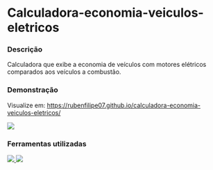 # Calculadora-economia-veiculos-eletricos

<h3>Descrição</h3>
Calculadora que exibe a economia de veículos com motores elétricos comparados aos veículos a combustão.

<h3>Demonstração</h3>
<p>Visualize em: <a href="https://rubenfilipe07.github.io/calculadora-economia-veiculos-eletricos/">https://rubenfilipe07.github.io/calculadora-economia-veiculos-eletricos/</a></p>

<a href="https://rubenfilipe07.github.io/calculadora-economia-veiculos-eletricos/">
  <img src="https://user-images.githubusercontent.com/53026536/138632946-5220b1fd-04b6-4ba3-b144-8b3630127d9b.png" /> 
</a>

<h3>Ferramentas utilizadas</h3>

<p>
  <a href="https://reactjs.org/">
    <img src="https://img.shields.io/badge/React-20232A?style=for-the-badge&logo=react&logoColor=61DAFB" />
  </a>
  
  <a href="https://react-bootstrap.github.io/">
    <img src="https://img.shields.io/badge/React%20Bootstrap-563D7C?style=for-the-badge&logo=bootstrap&logoColor=white" />
  </a>
</p>
